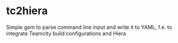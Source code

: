 tc2hiera
========

Simple gem to parse command line input and write it to YAML, f.e. to integrate Teamcity build configurations and Hiera